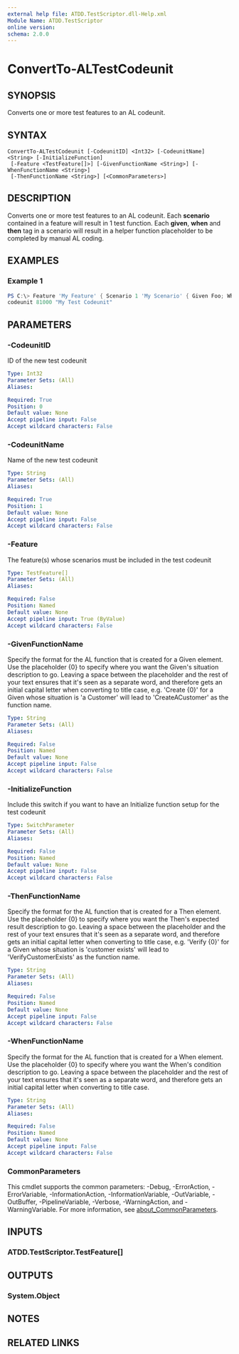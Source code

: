 ```yaml
---
external help file: ATDD.TestScriptor.dll-Help.xml
Module Name: ATDD.TestScriptor
online version:
schema: 2.0.0
---
```


# ConvertTo-ALTestCodeunit

## SYNOPSIS
Converts one or more test features to an AL codeunit.

## SYNTAX

```
ConvertTo-ALTestCodeunit [-CodeunitID] <Int32> [-CodeunitName] <String> [-InitializeFunction]
 [-Feature <TestFeature[]>] [-GivenFunctionName <String>] [-WhenFunctionName <String>]
 [-ThenFunctionName <String>] [<CommonParameters>]
```

## DESCRIPTION
Converts one or more test features to an AL codeunit. Each **scenario** contained in a feature will result in 1 test function. Each **given**, **when** and **then** tag in a scenario will result in a helper function placeholder to be completed by manual AL coding.

## EXAMPLES

### Example 1
```powershell
PS C:\> Feature 'My Feature' { Scenario 1 'My Scenario' { Given Foo; When Baz; Then Bar } } | ConvertTo-ALTestCodeunit -CodeunitID 81000 -CodeunitName 'My Test Codeunit'
codeunit 81000 "My Test Codeunit"
```

## PARAMETERS

### -CodeunitID
ID of the new test codeunit

```yaml
Type: Int32
Parameter Sets: (All)
Aliases:

Required: True
Position: 0
Default value: None
Accept pipeline input: False
Accept wildcard characters: False
```

### -CodeunitName
Name of the new test codeunit

```yaml
Type: String
Parameter Sets: (All)
Aliases:

Required: True
Position: 1
Default value: None
Accept pipeline input: False
Accept wildcard characters: False
```

### -Feature
The feature(s) whose scenarios must be included in the test codeunit

```yaml
Type: TestFeature[]
Parameter Sets: (All)
Aliases:

Required: False
Position: Named
Default value: None
Accept pipeline input: True (ByValue)
Accept wildcard characters: False
```

### -GivenFunctionName
Specify the format for the AL function that is created for a Given element. Use the placeholder {0} to specify where you want the Given's situation description to go. Leaving a space between the placeholder and the rest of your text ensures that it's seen as a separate word, and therefore gets an initial capital letter when converting to title case, e.g. 'Create {0}' for a Given whose situation is 'a Customer' will lead to 'CreateACustomer' as the function name.

```yaml
Type: String
Parameter Sets: (All)
Aliases:

Required: False
Position: Named
Default value: None
Accept pipeline input: False
Accept wildcard characters: False
```

### -InitializeFunction
Include this switch if you want to have an Initialize function setup for the test codeunit

```yaml
Type: SwitchParameter
Parameter Sets: (All)
Aliases:

Required: False
Position: Named
Default value: None
Accept pipeline input: False
Accept wildcard characters: False
```

### -ThenFunctionName
Specify the format for the AL function that is created for a Then element. Use the placeholder {0} to specify where you want the Then's expected result description to go. Leaving a space between the placeholder and the rest of your text ensures that it's seen as a separate word, and therefore gets an initial capital letter when converting to title case, e.g. 'Verify {0}' for a Given whose situation is 'customer exists' will lead to 'VerifyCustomerExists' as the function name.

```yaml
Type: String
Parameter Sets: (All)
Aliases:

Required: False
Position: Named
Default value: None
Accept pipeline input: False
Accept wildcard characters: False
```

### -WhenFunctionName
Specify the format for the AL function that is created for a When element. Use the placeholder {0} to specify where you want the When's condition description to go. Leaving a space between the placeholder and the rest of your text ensures that it's seen as a separate word, and therefore gets an initial capital letter when converting to title case.
```yaml
Type: String
Parameter Sets: (All)
Aliases:

Required: False
Position: Named
Default value: None
Accept pipeline input: False
Accept wildcard characters: False
```

### CommonParameters
This cmdlet supports the common parameters: -Debug, -ErrorAction, -ErrorVariable, -InformationAction, -InformationVariable, -OutVariable, -OutBuffer, -PipelineVariable, -Verbose, -WarningAction, and -WarningVariable. For more information, see [about_CommonParameters](http://go.microsoft.com/fwlink/?LinkID=113216).

## INPUTS

### ATDD.TestScriptor.TestFeature[]
## OUTPUTS

### System.Object
## NOTES

## RELATED LINKS
